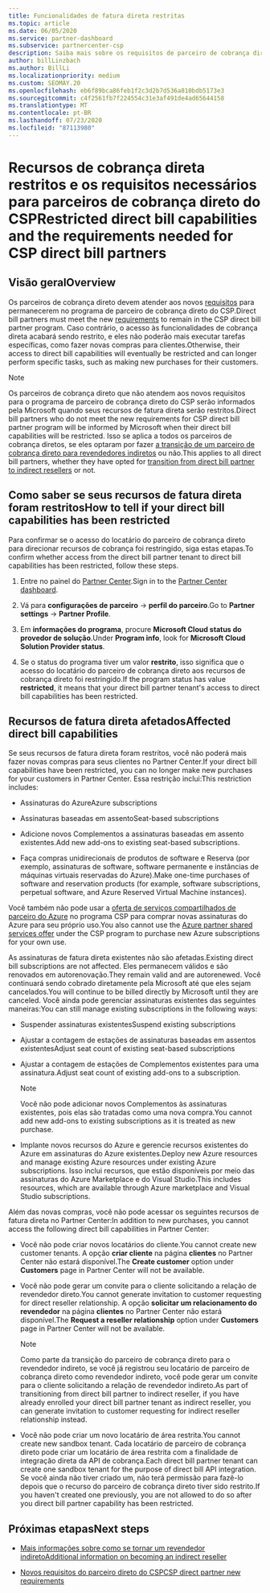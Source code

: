 ```yaml
---
title: Funcionalidades de fatura direta restritas
ms.topic: article
ms.date: 06/05/2020
ms.service: partner-dashboard
ms.subservice: partnercenter-csp
description: Saiba mais sobre os requisitos de parceiro de cobrança direto do CSP e o que fazer para evitar que os recursos sejam restritos. Descubra se seus recursos foram restritos.
author: billLinzbach
ms.author: BillLi
ms.localizationpriority: medium
ms.custom: SEOMAY.20
ms.openlocfilehash: eb6f89bca86feb1f2c3d2b7d536a810bdb5173e3
ms.sourcegitcommit: c4f2561fb7f224554c31e3af491de4ad65644158
ms.translationtype: MT
ms.contentlocale: pt-BR
ms.lasthandoff: 07/23/2020
ms.locfileid: "87113980"
---
```

# <a name="restricted-direct-bill-capabilities-and-the-requirements-needed-for-csp-direct-bill-partners"></a><span data-ttu-id="af2a4-104">Recursos de cobrança direta restritos e os requisitos necessários para parceiros de cobrança direto do CSP</span><span class="sxs-lookup"><span data-stu-id="af2a4-104">Restricted direct bill capabilities and the requirements needed for CSP direct bill partners</span></span>  

## <a name="overview"></a><span data-ttu-id="af2a4-105">Visão geral</span><span class="sxs-lookup"><span data-stu-id="af2a4-105">Overview</span></span>

<span data-ttu-id="af2a4-106">Os parceiros de cobrança direto devem atender aos novos [requisitos](direct-partner-new-requirements.md) para permanecerem no programa de parceiro de cobrança direto do CSP.</span><span class="sxs-lookup"><span data-stu-id="af2a4-106">Direct bill partners must meet the new [requirements](direct-partner-new-requirements.md) to remain in the CSP direct bill partner program.</span></span> <span data-ttu-id="af2a4-107">Caso contrário, o acesso às funcionalidades de cobrança direta acabará sendo restrito, e eles não poderão mais executar tarefas específicas, como fazer novas compras para clientes.</span><span class="sxs-lookup"><span data-stu-id="af2a4-107">Otherwise, their access to direct bill capabilities will eventually be restricted and can longer perform specific tasks, such as making new purchases for their customers.</span></span>

> [!Note]
> <span data-ttu-id="af2a4-108">Os parceiros de cobrança direto que não atendem aos novos requisitos para o programa de parceiro de cobrança direto do CSP serão informados pela Microsoft quando seus recursos de fatura direta serão restritos.</span><span class="sxs-lookup"><span data-stu-id="af2a4-108">Direct bill partners who do not meet the new requirements for CSP direct bill partner program will be informed by Microsoft when their direct bill capabilities will be restricted.</span></span> <span data-ttu-id="af2a4-109">Isso se aplica a todos os parceiros de cobrança diretos, se eles optaram por fazer [a transição de um parceiro de cobrança direto para revendedores indiretos](transition-direct-to-indirect.md) ou não.</span><span class="sxs-lookup"><span data-stu-id="af2a4-109">This applies to all direct bill partners, whether they have opted for [transition from direct bill partner to indirect resellers](transition-direct-to-indirect.md) or not.</span></span>  

## <a name="how-to-tell-if-your-direct-bill-capabilities-has-been-restricted"></a><span data-ttu-id="af2a4-110">Como saber se seus recursos de fatura direta foram restritos</span><span class="sxs-lookup"><span data-stu-id="af2a4-110">How to tell if your direct bill capabilities has been restricted</span></span>

<span data-ttu-id="af2a4-111">Para confirmar se o acesso do locatário do parceiro de cobrança direto para direcionar recursos de cobrança foi restringido, siga estas etapas.</span><span class="sxs-lookup"><span data-stu-id="af2a4-111">To confirm whether access from the direct bill partner tenant to direct bill capabilities has been restricted, follow these steps.</span></span>

1. <span data-ttu-id="af2a4-112">Entre no painel do [Partner Center](https://partner.microsoft.com/dashboard).</span><span class="sxs-lookup"><span data-stu-id="af2a4-112">Sign in to the [Partner Center dashboard](https://partner.microsoft.com/dashboard).</span></span>

2. <span data-ttu-id="af2a4-113">Vá para **configurações de parceiro**  ->  **perfil do parceiro**.</span><span class="sxs-lookup"><span data-stu-id="af2a4-113">Go to **Partner settings** -> **Partner Profile**.</span></span>

3. <span data-ttu-id="af2a4-114">Em **informações do programa**, procure **Microsoft Cloud status do provedor de solução**.</span><span class="sxs-lookup"><span data-stu-id="af2a4-114">Under **Program info**, look for **Microsoft Cloud Solution Provider status**.</span></span>

4. <span data-ttu-id="af2a4-115">Se o status do programa tiver um valor **restrito**, isso significa que o acesso do locatário do parceiro de cobrança direto aos recursos de cobrança direto foi restringido.</span><span class="sxs-lookup"><span data-stu-id="af2a4-115">If the program status has value **restricted**, it means that your direct bill partner tenant's access to direct bill capabilities has been restricted.</span></span>

## <a name="affected-direct-bill-capabilities"></a><span data-ttu-id="af2a4-116">Recursos de fatura direta afetados</span><span class="sxs-lookup"><span data-stu-id="af2a4-116">Affected direct bill capabilities</span></span>

<span data-ttu-id="af2a4-117">Se seus recursos de fatura direta foram restritos, você não poderá mais fazer novas compras para seus clientes no Partner Center.</span><span class="sxs-lookup"><span data-stu-id="af2a4-117">If your direct bill capabilities have been restricted, you can no longer make new purchases for your customers in Partner Center.</span></span> <span data-ttu-id="af2a4-118">Essa restrição inclui:</span><span class="sxs-lookup"><span data-stu-id="af2a4-118">This restriction includes:</span></span>

- <span data-ttu-id="af2a4-119">Assinaturas do Azure</span><span class="sxs-lookup"><span data-stu-id="af2a4-119">Azure subscriptions</span></span>

- <span data-ttu-id="af2a4-120">Assinaturas baseadas em assento</span><span class="sxs-lookup"><span data-stu-id="af2a4-120">Seat-based subscriptions</span></span>

- <span data-ttu-id="af2a4-121">Adicione novos Complementos a assinaturas baseadas em assento existentes.</span><span class="sxs-lookup"><span data-stu-id="af2a4-121">Add new add-ons to existing seat-based subscriptions.</span></span>

- <span data-ttu-id="af2a4-122">Faça compras unidirecionais de produtos de software e Reserva (por exemplo, assinaturas de software, software permanente e instâncias de máquinas virtuais reservadas do Azure).</span><span class="sxs-lookup"><span data-stu-id="af2a4-122">Make one-time purchases of software and reservation products (for example, software subscriptions, perpetual software, and Azure Reserved Virtual Machine instances).</span></span>

<span data-ttu-id="af2a4-123">Você também não pode usar a [oferta de serviços compartilhados de parceiro do Azure](shared-services.md) no programa CSP para comprar novas assinaturas do Azure para seu próprio uso.</span><span class="sxs-lookup"><span data-stu-id="af2a4-123">You also cannot use the [Azure partner shared services offer](shared-services.md) under the CSP program to purchase new Azure subscriptions for your own use.</span></span>

<span data-ttu-id="af2a4-124">As assinaturas de fatura direta existentes não são afetadas.</span><span class="sxs-lookup"><span data-stu-id="af2a4-124">Existing direct bill subscriptions are not affected.</span></span> <span data-ttu-id="af2a4-125">Eles permanecem válidos e são renovados em autorenovação.</span><span class="sxs-lookup"><span data-stu-id="af2a4-125">They remain valid and are autorenewed.</span></span> <span data-ttu-id="af2a4-126">Você continuará sendo cobrado diretamente pela Microsoft até que eles sejam cancelados.</span><span class="sxs-lookup"><span data-stu-id="af2a4-126">You will continue to be billed directly by Microsoft until they are canceled.</span></span> <span data-ttu-id="af2a4-127">Você ainda pode gerenciar assinaturas existentes das seguintes maneiras:</span><span class="sxs-lookup"><span data-stu-id="af2a4-127">You can still manage existing subscriptions in the following ways:</span></span>

- <span data-ttu-id="af2a4-128">Suspender assinaturas existentes</span><span class="sxs-lookup"><span data-stu-id="af2a4-128">Suspend existing subscriptions</span></span>

- <span data-ttu-id="af2a4-129">Ajustar a contagem de estações de assinaturas baseadas em assentos existentes</span><span class="sxs-lookup"><span data-stu-id="af2a4-129">Adjust seat count of existing seat-based subscriptions</span></span>

- <span data-ttu-id="af2a4-130">Ajustar a contagem de estações de Complementos existentes para uma assinatura.</span><span class="sxs-lookup"><span data-stu-id="af2a4-130">Adjust seat count of existing add-ons to a subscription.</span></span> 
 
    >[!Note] 
    ><span data-ttu-id="af2a4-131">Você não pode adicionar novos Complementos às assinaturas existentes, pois elas são tratadas como uma nova compra.</span><span class="sxs-lookup"><span data-stu-id="af2a4-131">You cannot add new add-ons to existing subscriptions as it is treated as new purchase.</span></span>

- <span data-ttu-id="af2a4-132">Implante novos recursos do Azure e gerencie recursos existentes do Azure em assinaturas do Azure existentes.</span><span class="sxs-lookup"><span data-stu-id="af2a4-132">Deploy new Azure resources and manage existing Azure resources under existing Azure subscriptions.</span></span> <span data-ttu-id="af2a4-133">Isso inclui recursos, que estão disponíveis por meio das assinaturas do Azure Marketplace e do Visual Studio.</span><span class="sxs-lookup"><span data-stu-id="af2a4-133">This includes resources, which are available through Azure marketplace and Visual Studio subscriptions.</span></span>

<span data-ttu-id="af2a4-134">Além das novas compras, você não pode acessar os seguintes recursos de fatura direta no Partner Center:</span><span class="sxs-lookup"><span data-stu-id="af2a4-134">In addition to new purchases, you cannot access the following direct bill capabilities in Partner Center:</span></span>

- <span data-ttu-id="af2a4-135">Você não pode criar novos locatários do cliente.</span><span class="sxs-lookup"><span data-stu-id="af2a4-135">You cannot create new customer tenants.</span></span> <span data-ttu-id="af2a4-136">A opção **criar cliente** na página **clientes** no Partner Center não estará disponível.</span><span class="sxs-lookup"><span data-stu-id="af2a4-136">The **Create customer** option under **Customers** page in Partner Center will not be available.</span></span>

- <span data-ttu-id="af2a4-137">Você não pode gerar um convite para o cliente solicitando a relação de revendedor direto.</span><span class="sxs-lookup"><span data-stu-id="af2a4-137">You cannot generate invitation to customer requesting for direct reseller relationship.</span></span> <span data-ttu-id="af2a4-138">A opção **solicitar um relacionamento do revendedor** na página **clientes** no Partner Center não estará disponível.</span><span class="sxs-lookup"><span data-stu-id="af2a4-138">The **Request a reseller relationship** option under **Customers** page in Partner Center will not be available.</span></span>

    >[!NOTE]
    ><span data-ttu-id="af2a4-139">Como parte da transição do parceiro de cobrança direto para o revendedor indireto, se você já registrou seu locatário de parceiro de cobrança direto como revendedor indireto, você pode gerar um convite para o cliente solicitando a relação de revendedor indireto.</span><span class="sxs-lookup"><span data-stu-id="af2a4-139">As part of transitioning from direct bill partner to indirect reseller, if you have already enrolled your direct bill partner tenant as indirect reseller, you can generate invitation to customer requesting for indirect reseller relationship instead.</span></span>

- <span data-ttu-id="af2a4-140">Você não pode criar um novo locatário de área restrita.</span><span class="sxs-lookup"><span data-stu-id="af2a4-140">You cannot create new sandbox tenant.</span></span> <span data-ttu-id="af2a4-141">Cada locatário de parceiro de cobrança direto pode criar um locatário de área restrita com a finalidade de integração direta da API de cobrança.</span><span class="sxs-lookup"><span data-stu-id="af2a4-141">Each direct bill partner tenant can create one sandbox tenant for the purpose of direct bill API integration.</span></span> <span data-ttu-id="af2a4-142">Se você ainda não tiver criado um, não terá permissão para fazê-lo depois que o recurso do parceiro de cobrança direto tiver sido restrito.</span><span class="sxs-lookup"><span data-stu-id="af2a4-142">If you haven't created one previously, you are not allowed to do so after you direct bill partner capability has been restricted.</span></span>  

## <a name="next-steps"></a><span data-ttu-id="af2a4-143">Próximas etapas</span><span class="sxs-lookup"><span data-stu-id="af2a4-143">Next steps</span></span>

- [<span data-ttu-id="af2a4-144">Mais informações sobre como se tornar um revendedor indireto</span><span class="sxs-lookup"><span data-stu-id="af2a4-144">Additional information on becoming an indirect reseller</span></span>](https://assetsprod.microsoft.com/csp-directbill-to-indirect-transition.pdf)

- [<span data-ttu-id="af2a4-145">Novos requisitos do parceiro direto do CSP</span><span class="sxs-lookup"><span data-stu-id="af2a4-145">CSP direct partner new requirements</span></span>](direct-partner-new-requirements.md)